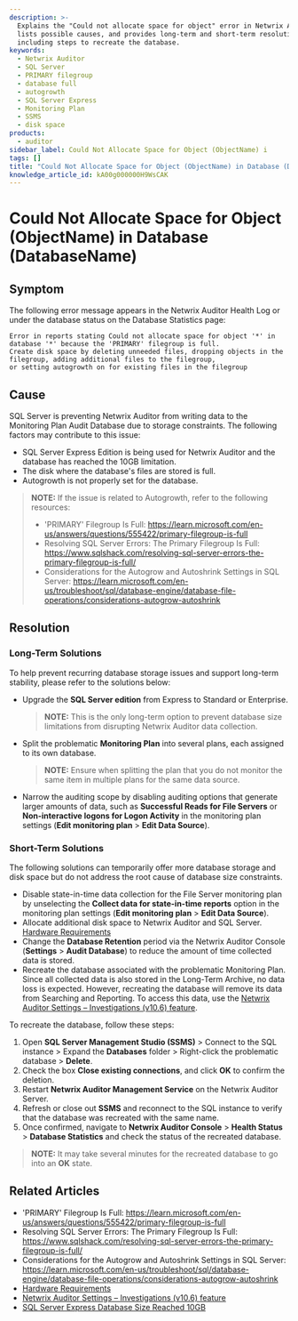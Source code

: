 ```yaml
---
description: >-
  Explains the "Could not allocate space for object" error in Netwrix Auditor,
  lists possible causes, and provides long-term and short-term resolutions
  including steps to recreate the database.
keywords:
  - Netwrix Auditor
  - SQL Server
  - PRIMARY filegroup
  - database full
  - autogrowth
  - SQL Server Express
  - Monitoring Plan
  - SSMS
  - disk space
products:
  - auditor
sidebar_label: Could Not Allocate Space for Object (ObjectName) i
tags: []
title: "Could Not Allocate Space for Object (ObjectName) in Database (DatabaseName)"
knowledge_article_id: kA00g000000H9WsCAK
---
```


# Could Not Allocate Space for Object (ObjectName) in Database (DatabaseName)

## Symptom

The following error message appears in the Netwrix Auditor Health Log or under the database status on the Database Statistics page:

```text
Error in reports stating Could not allocate space for object '*' in database '*' because the 'PRIMARY' filegroup is full.
Create disk space by deleting unneeded files, dropping objects in the filegroup, adding additional files to the filegroup,
or setting autogrowth on for existing files in the filegroup
```

## Cause

SQL Server is preventing Netwrix Auditor from writing data to the Monitoring Plan Audit Database due to storage constraints. The following factors may contribute to this issue:

- SQL Server Express Edition is being used for Netwrix Auditor and the database has reached the 10GB limitation.
- The disk where the database's files are stored is full.
- Autogrowth is not properly set for the database.

> **NOTE:** If the issue is related to Autogrowth, refer to the following resources:
>
> - 'PRIMARY' Filegroup Is Full: https://learn.microsoft.com/en-us/answers/questions/555422/primary-filegroup-is-full
> - Resolving SQL Server Errors: The Primary Filegroup Is Full: https://www.sqlshack.com/resolving-sql-server-errors-the-primary-filegroup-is-full/
> - Considerations for the Autogrow and Autoshrink Settings in SQL Server: https://learn.microsoft.com/en-us/troubleshoot/sql/database-engine/database-file-operations/considerations-autogrow-autoshrink

## Resolution

### Long-Term Solutions

To help prevent recurring database storage issues and support long-term stability, please refer to the solutions below:

- Upgrade the **SQL Server edition** from Express to Standard or Enterprise.

  > **NOTE:** This is the only long-term option to prevent database size limitations from disrupting Netwrix Auditor data collection.

- Split the problematic **Monitoring Plan** into several plans, each assigned to its own database.

  > **NOTE:** Ensure when splitting the plan that you do not monitor the same item in multiple plans for the same data source.

- Narrow the auditing scope by disabling auditing options that generate larger amounts of data, such as **Successful Reads for File Servers** or **Non-interactive logons for Logon Activity** in the monitoring plan settings (**Edit monitoring plan** > **Edit Data Source**).

### Short-Term Solutions

The following solutions can temporarily offer more database storage and disk space but do not address the root cause of database size constraints.

- Disable state-in-time data collection for the File Server monitoring plan by unselecting the **Collect data for state-in-time reports** option in the monitoring plan settings (**Edit monitoring plan** > **Edit Data Source**).
- Allocate additional disk space to Netwrix Auditor and SQL Server. [Hardware Requirements](https://docs.netwrix.com/docs/auditor/10_8/requirements/console)
- Change the **Database Retention** period via the Netwrix Auditor Console (**Settings** > **Audit Database**) to reduce the amount of time collected data is stored.
- Recreate the database associated with the problematic Monitoring Plan. Since all collected data is also stored in the Long-Term Archive, no data loss is expected. However, recreating the database will remove its data from Searching and Reporting. To access this data, use the [Netwrix Auditor Settings – Investigations (v10.6) feature](https://docs.netwrix.com/docs/auditor/10_8/admin/settings/investigations).

To recreate the database, follow these steps:

1. Open **SQL Server Management Studio (SSMS)** > Connect to the SQL instance > Expand the **Databases** folder > Right-click the problematic database > **Delete**.
2. Check the box **Close existing connections**, and click **OK** to confirm the deletion.
3. Restart **Netwrix Auditor Management Service** on the Netwrix Auditor Server.
4. Refresh or close out **SSMS** and reconnect to the SQL instance to verify that the database was recreated with the same name.
5. Once confirmed, navigate to **Netwrix Auditor Console** > **Health Status** > **Database Statistics** and check the status of the recreated database.

> **NOTE:** It may take several minutes for the recreated database to go into an **OK** state.

## Related Articles

- 'PRIMARY' Filegroup Is Full: https://learn.microsoft.com/en-us/answers/questions/555422/primary-filegroup-is-full
- Resolving SQL Server Errors: The Primary Filegroup Is Full: https://www.sqlshack.com/resolving-sql-server-errors-the-primary-filegroup-is-full/
- Considerations for the Autogrow and Autoshrink Settings in SQL Server: https://learn.microsoft.com/en-us/troubleshoot/sql/database-engine/database-file-operations/considerations-autogrow-autoshrink
- [Hardware Requirements](https://docs.netwrix.com/docs/auditor/10_8/requirements/console)
- [Netwrix Auditor Settings – Investigations (v10.6) feature](https://docs.netwrix.com/docs/auditor/10_8/admin/settings/investigations)
- [SQL Server Express Database Size Reached 10GB](/docs/kb/auditor/sql-server-express-database-size-reached-10gb.md)
